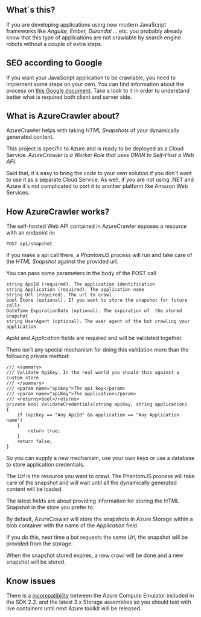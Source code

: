 ## What´s this?

If you are developing applications using new modern JavaScript frameworks like *Angular, Ember, Durandal*  ... etc. you probably already know that this type of applications are not crawlable by search engine robots without a couple of extra steps.

## SEO according to Google

If you want your JavaScript application to be crawlable, you need to implement some steps on your own. You can find information about the process on [this Google document](https://developers.google.com/webmasters/ajax-crawling/docs/getting-started?hl=iw). Take a look to it in order to understand better what is required  both client and server side.

## What is AzureCrawler about?

AzureCrawler helps with taking *HTML Snapshots* of your dynamically generated content.

This project is specific to Azure and is ready to be deployed as a Cloud Service.  *AzureCrawler is a Worker Role that uses OWIN to  Self-Host a  Web API*.  

Said that, it´s easy to bring the code to your own solution if you don´t want to use it as a separate  Cloud Service.  As well, if you are not using .NET and Azure it´s not complicated to port it to another platform like Amazon Web Services.

## How AzureCrawler works?

The self-hosted Web API contained in AzureCrawler exposes a resource with an endpoint in:

```
POST api/snapshot

```

If you make a api call there, a *PhantomJS* process will run and take care of  the *HTML Snapshot* against the provided url.

You can pass some parameters in the body of the POST call

```
string ApiId (required). The application identification
string Application (required). The application name
string Url (required). The url to crawl
bool Store (optional). If you want to store the snapshot for future calls
DateTime ExpirationDate (optional). The expiration of  the stored snapshot
string UserAgent (optional). The user agent of the bot crawling your application

```

*ApiId* and *Application* fields are required and will be validated together. 

There isn´t any special mechanism for doing this validation more than the following private method:

```
/// <summary>
/// Validate ApiKey. In the real world you should this against a custom store
/// </summary>
/// <param name="apiKey">The api key</param>
/// <param name="apiKey">The application</param>
/// <returns>bool</returns>
private bool ValidateCredentials(string apiKey, string application)
{
    if (apiKey == "Any ApiId" && application == "Any Application name")
    {
        return true;
    }
    return false;
}
```

So you can supply a new mechanism, use your own keys or use a database to store application credentials.

The *Url* is the resource you want to crawl. The PhantomJS process will take care of  the snapshot  and will wait until all the dynamically generated content will be loaded.

The latest fields are about providing information for storing the HTML  Snapshot in the store you prefer to.  

By default, AzureCrawler will store the snapshots in Azure Storage within a blob container with the name of the *Application* field. 

If you do this, next time a bot requests the same *Url*,  the snapshot will be provided from the storage.  

When the snapshot stored expires, a new crawl will be done and a new snapshot will be stored.

## Know issues

There is a [incompatibility](http://stackoverflow.com/questions/20258352/net-azure-sdk-blob-request-returns-400-badrequest) between the Azure Compute Emulator included in the SDK 2.2. and the latest 3.x Storage assemblies so you should test with live containers until next Azure toolkit will be released.
